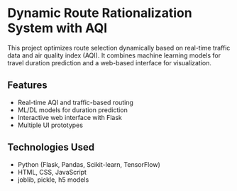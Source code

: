 
# Dynamic Route Rationalization System with AQI

This project optimizes route selection dynamically based on real-time traffic data and air quality index (AQI). It combines machine learning models for travel duration prediction and a web-based interface for visualization.

## Features
- Real-time AQI and traffic-based routing
- ML/DL models for duration prediction
- Interactive web interface with Flask
- Multiple UI prototypes

## Technologies Used
- Python (Flask, Pandas, Scikit-learn, TensorFlow)
- HTML, CSS, JavaScript
- joblib, pickle, h5 models


